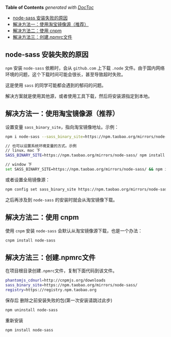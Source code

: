 <!-- START doctoc generated TOC please keep comment here to allow auto update -->
<!-- DON'T EDIT THIS SECTION, INSTEAD RE-RUN doctoc TO UPDATE -->
**Table of Contents**  *generated with [DocToc](https://github.com/thlorenz/doctoc)*

- [node-sass 安装失败的原因](#node-sass-%E5%AE%89%E8%A3%85%E5%A4%B1%E8%B4%A5%E7%9A%84%E5%8E%9F%E5%9B%A0)
- [解决方法一：使用淘宝镜像源（推荐）](#%E8%A7%A3%E5%86%B3%E6%96%B9%E6%B3%95%E4%B8%80%E4%BD%BF%E7%94%A8%E6%B7%98%E5%AE%9D%E9%95%9C%E5%83%8F%E6%BA%90%E6%8E%A8%E8%8D%90)
- [解决方法二：使用 cnpm](#%E8%A7%A3%E5%86%B3%E6%96%B9%E6%B3%95%E4%BA%8C%E4%BD%BF%E7%94%A8-cnpm)
- [解决方法三：创建.npmrc文件](#%E8%A7%A3%E5%86%B3%E6%96%B9%E6%B3%95%E4%B8%89%E5%88%9B%E5%BB%BAnpmrc%E6%96%87%E4%BB%B6)

<!-- END doctoc generated TOC please keep comment here to allow auto update -->

## node-sass 安装失败的原因

`npm` 安装 `node-sass` 依赖时，会从 `github.com` 上下载 `.node` 文件。由于国内网络环境的问题，这个下载时间可能会很长，甚至导致超时失败。

这是使用 `sass` 的同学可能都会遇到的郁闷的问题。

解决方案就是使用其他源，或者使用工具下载，然后将安装源指定到本地。

## 解决方法一：使用淘宝镜像源（推荐）

设置变量 `sass_binary_site`，指向淘宝镜像地址。示例：

```bash
npm i node-sass --sass_binary_site=https://npm.taobao.org/mirrors/node-sass/

// 也可以设置系统环境变量的方式。示例
// linux、mac 下
SASS_BINARY_SITE=https://npm.taobao.org/mirrors/node-sass/ npm install node-sass

// window 下
set SASS_BINARY_SITE=https://npm.taobao.org/mirrors/node-sass/ && npm install node-sass
```

或者设置全局镜像源：

```bash
npm config set sass_binary_site https://npm.taobao.org/mirrors/node-sass/
```

之后再涉及到 `node-sass` 的安装时就会从淘宝镜像下载。

## 解决方法二：使用 cnpm

使用 `cnpm` 安装 `node-sass` 会默认从淘宝镜像源下载，也是一个办法：

```bash
cnpm install node-sass
```

## 解决方法三：创建.npmrc文件

在项目根目录创建`.npmrc`文件，复制下面代码到该文件。

```bash
phantomjs_cdnurl=http://cnpmjs.org/downloads
sass_binary_site=https://npm.taobao.org/mirrors/node-sass/
registry=https://registry.npm.taobao.org
```

保存后 删除之前安装失败的包(第一次安装请跳过此步)

```bash
npm uninstall node-sass
```

重新安装

```bash
npm install node-sass
```